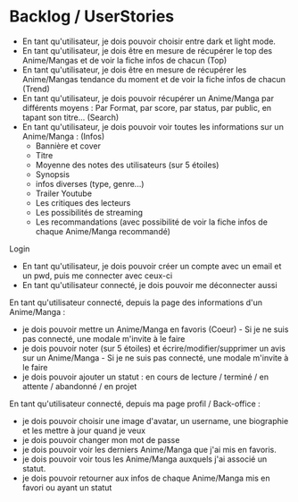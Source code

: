 # Backlog / UserStories

- En tant qu'utilisateur, je dois pouvoir choisir entre dark et light mode.
- En tant qu'utilisateur, je dois être en mesure de récupérer le top des Anime/Mangas et de voir la fiche infos de chacun (Top)
- En tant qu'utilisateur, je dois être en mesure de récupérer les Anime/Mangas tendance du moment et de voir la fiche infos de chacun (Trend)
- En tant qu'utilisateur, je dois pouvoir récupérer un Anime/Manga par différents moyens : Par Format, par score, par status, par public, en tapant son titre... (Search)
- En tant qu'utilisateur, je dois pouvoir voir toutes les informations sur un Anime/Manga : (Infos)
  - Bannière et cover
  - Titre
  - Moyenne des notes des utilisateurs (sur 5 étoiles)
  - Synopsis
  - infos diverses (type, genre...)
  - Trailer Youtube
  - Les critiques des lecteurs
  - Les possibilités de streaming
  - Les recommandations (avec possibilité de voir la fiche infos de chaque Anime/Manga recommandé)

Login

- En tant qu'utilisateur, je dois pouvoir créer un compte avec un email et un pwd, puis me connecter avec ceux-ci
- En tant qu'utilisateur connecté, je dois pouvoir me déconnecter aussi

En tant qu'utilisateur connecté, depuis la page des informations d'un Anime/Manga :

- je dois pouvoir mettre un Anime/Manga en favoris (Coeur) - Si je ne suis pas connecté, une modale m'invite à le faire
- je dois pouvoir noter (sur 5 étoiles) et écrire/modifier/supprimer un avis sur un Anime/Manga - Si je ne suis pas connecté, une modale m'invite à le faire
- je dois pouvoir ajouter un statut : en cours de lecture / terminé / en attente / abandonné / en projet

En tant qu'utilisateur connecté, depuis ma page profil / Back-office :

- je dois pouvoir choisir une image d'avatar, un username, une biographie et les mettre à jour quand je veux
- je dois pouvoir changer mon mot de passe
- je dois pouvoir voir les derniers Anime/Manga que j'ai mis en favoris.
- je dois pouvoir voir tous les Anime/Manga auxquels j'ai associé un statut.
- je dois pouvoir retourner aux infos de chaque Anime/Manga mis en favori ou ayant un statut
